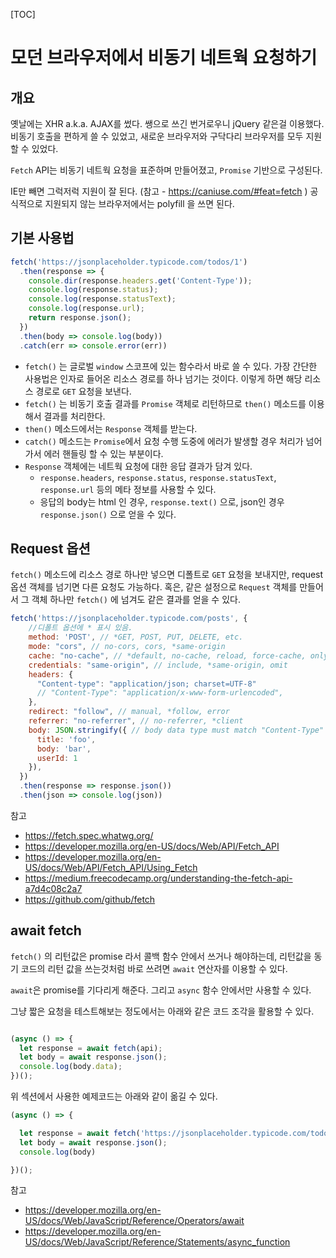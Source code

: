 [TOC]

# 모던 브라우저에서 비동기 네트웍 요청하기

## 개요

옛날에는 XHR a.k.a. AJAX를 썼다. 쌩으로 쓰긴 번거로우니 jQuery 같은걸 이용했다. 비동기 호출을 편하게 쓸 수 있었고, 새로운 브라우저와 구닥다리 브라우저를 모두 지원할 수 있었다.

`Fetch` API는 비동기 네트웍 요청을 표준하며 만들어졌고, `Promise` 기반으로 구성된다.

IE만 빼면 그럭저럭 지원이 잘 된다. (참고 - https://caniuse.com/#feat=fetch ) 공식적으로 지원되지 않는 브라우저에서는 polyfill 을 쓰면 된다.

## 기본 사용법

```javascript
fetch('https://jsonplaceholder.typicode.com/todos/1')
  .then(response => {
    console.dir(response.headers.get('Content-Type'));
    console.log(response.status);
    console.log(response.statusText);
    console.log(response.url);
    return response.json();
  })
  .then(body => console.log(body))
  .catch(err => console.error(err))
```


- `fetch()` 는 글로벌 `window` 스코프에 있는 함수라서 바로 쓸 수 있다. 가장 간단한 사용법은 인자로 들어온 리소스 경로를 하나 넘기는 것이다. 이렇게 하면 해당 리소스 경로로 `GET` 요청을 보낸다.
- `fetch()` 는 비동기 호출 결과를 `Promise` 객체로 리턴하므로 `then()` 메소드를 이용해서 결과를 처리한다.
- `then()` 메소드에서는 `Response` 객체를 받는다.
- `catch()` 메소드는 `Promise`에서 요청 수행 도중에 에러가 발생할 경우 처리가 넘어가서 에러 핸들링 할 수 있는 부분이다.
- `Response` 객체에는 네트웍 요청에 대한 응답 결과가 담겨 있다.
  - `response.headers`, `response.status`,  `response.statusText`, `response.url` 등의 메타 정보를 사용할 수 있다.
  - 응답의 body는 html 인 경우, `response.text()` 으로, json인 경우 `response.json()` 으로 얻을 수 있다.


## Request 옵션

`fetch()` 메소드에 리소스 경로 하나만 넣으면 디폴트로 `GET` 요청을 보내지만, request 옵션 객체를 넘기면 다른 요청도 가능하다. 혹은, 같은 설정으로 `Request` 객체를 만들어서 그 객체 하나만 `fetch()` 에 넘겨도 같은 결과를 얻을 수 있다.


```javascript
fetch('https://jsonplaceholder.typicode.com/posts', {
    //디폴트 옵션에 * 표시 있음.
    method: 'POST', // *GET, POST, PUT, DELETE, etc.
    mode: "cors", // no-cors, cors, *same-origin
    cache: "no-cache", // *default, no-cache, reload, force-cache, only-if-cached
    credentials: "same-origin", // include, *same-origin, omit
    headers: {
      "Content-type": "application/json; charset=UTF-8"
      // "Content-Type": "application/x-www-form-urlencoded",
    },
    redirect: "follow", // manual, *follow, error
    referrer: "no-referrer", // no-referrer, *client
    body: JSON.stringify({ // body data type must match "Content-Type" header
      title: 'foo',
      body: 'bar',
      userId: 1
    }),
  })
  .then(response => response.json())
  .then(json => console.log(json))
```

참고

- https://fetch.spec.whatwg.org/
- https://developer.mozilla.org/en-US/docs/Web/API/Fetch_API
- https://developer.mozilla.org/en-US/docs/Web/API/Fetch_API/Using_Fetch
- https://medium.freecodecamp.org/understanding-the-fetch-api-a7d4c08c2a7
- https://github.com/github/fetch



## await fetch

`fetch()` 의 리턴값은 promise 라서 콜백 함수 안에서 쓰거나 해야하는데, 리턴값을 동기 코드의 리턴 값을 쓰는것처럼 바로 쓰려면 `await` 연산자를 이용할 수 있다.

`await`은 promise를 기다리게 해준다. 그리고 `async` 함수 안에서만 사용할 수 있다.

그냥 짧은 요청을 테스트해보는 정도에서는 아래와 같은 코드 조각을 활용할 수 있다.

```javascript

(async () => {
  let response = await fetch(api);
  let body = await response.json();
  console.log(body.data);
})();
```

위 섹션에서 사용한 예제코드는 아래와 같이 옮길 수 있다.


```javascript
(async () => {

  let response = await fetch('https://jsonplaceholder.typicode.com/todos/1');
  let body = await response.json();
  console.log(body)

})();
```


참고

- https://developer.mozilla.org/en-US/docs/Web/JavaScript/Reference/Operators/await
- https://developer.mozilla.org/en-US/docs/Web/JavaScript/Reference/Statements/async_function
